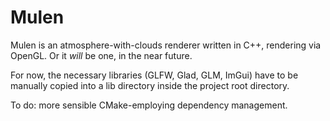 # Mulen
Mulen is an atmosphere-with-clouds renderer written in C++, rendering via OpenGL. Or it *will* be one, in the near future.

For now, the necessary libraries (GLFW, Glad, GLM, ImGui) have to be manually copied into a lib directory inside the project root directory.

To do: more sensible CMake-employing dependency management.
